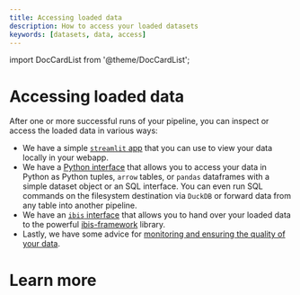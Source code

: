 ```yaml
---
title: Accessing loaded data
description: How to access your loaded datasets
keywords: [datasets, data, access]
---
```

import DocCardList from '@theme/DocCardList';

# Accessing loaded data

After one or more successful runs of your pipeline, you can inspect or access the loaded data in various ways:

* We have a simple [`streamlit` app](./streamlit.md) that you can use to view your data locally in your webapp.
* We have a [Python interface](./dataset.md) that allows you to access your data in Python as Python tuples, `arrow` tables, or `pandas` dataframes with a simple dataset object or an SQL interface. You can even run SQL commands on the filesystem destination via `DuckDB` or forward data from any table into another pipeline.
* We have an [`ibis` interface](./ibis-backend.md) that allows you to hand over your loaded data to the powerful [ibis-framework](https://ibis-project.org/) library.
* Lastly, we have some advice for [monitoring and ensuring the quality of your data](./data-quality-dashboard.md).

# Learn more
<DocCardList />

